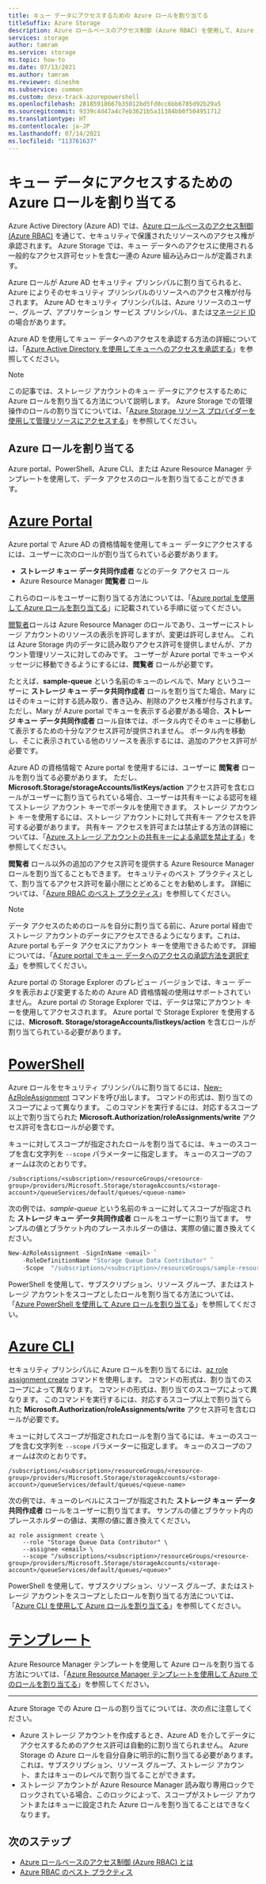 ```yaml
---
title: キュー データにアクセスするための Azure ロールを割り当てる
titleSuffix: Azure Storage
description: Azure ロールベースのアクセス制御 (Azure RBAC) を使用して、Azure Active Directory セキュリティ プリンシパルに、キュー データに対するアクセス許可を割り当てる方法について説明します。 Azure Storage では、Azure AD を使用した認証および認可用の組み込みロールと Azure カスタム ロールがサポートされています。
services: storage
author: tamram
ms.service: storage
ms.topic: how-to
ms.date: 07/13/2021
ms.author: tamram
ms.reviewer: dineshm
ms.subservice: common
ms.custom: devx-track-azurepowershell
ms.openlocfilehash: 28185918667b35012bd5fd0cc6bb6785d92b29a5
ms.sourcegitcommit: 9339c4d47a4c7eb3621b5a31384bb0f504951712
ms.translationtype: HT
ms.contentlocale: ja-JP
ms.lasthandoff: 07/14/2021
ms.locfileid: "113761637"
---
```

# <a name="assign-an-azure-role-for-access-to-queue-data"></a>キュー データにアクセスするための Azure ロールを割り当てる

Azure Active Directory (Azure AD) では、[Azure ロールベースのアクセス制御 (Azure RBAC)](../../role-based-access-control/overview.md) を通じて、セキュリティで保護されたリソースへのアクセス権が承認されます。 Azure Storage では、キュー データへのアクセスに使用される一般的なアクセス許可セットを含む一連の Azure 組み込みロールが定義されます。

Azure ロールが Azure AD セキュリティ プリンシパルに割り当てられると、Azure によりそのセキュリティ プリンシパルのリソースへのアクセス権が付与されます。 Azure AD セキュリティ プリンシパルは、Azure リソースのユーザー、グループ、アプリケーション サービス プリンシパル、または[マネージド ID](../../active-directory/managed-identities-azure-resources/overview.md) の場合があります。

Azure AD を使用してキュー データへのアクセスを承認する方法の詳細については、「[Azure Active Directory を使用してキューへのアクセスを承認する](authorize-access-azure-active-directory.md)」を参照してください。

> [!NOTE]
> この記事では、ストレージ アカウントのキュー データにアクセスするために Azure ロールを割り当てる方法について説明します。 Azure Storage での管理操作のロールの割り当てについては、「[Azure Storage リソース プロバイダーを使用して管理リソースにアクセスする](../common/authorization-resource-provider.md)」を参照してください。

## <a name="assign-an-azure-role"></a>Azure ロールを割り当てる

Azure portal、PowerShell、Azure CLI、または Azure Resource Manager テンプレートを使用して、データ アクセスのロールを割り当てることができます。

# <a name="azure-portal"></a>[Azure Portal](#tab/portal)

Azure portal で Azure AD の資格情報を使用してキュー データにアクセスするには、ユーザーに次のロールが割り当てられている必要があります。

- **ストレージ キュー データ共同作成者** などのデータ アクセス ロール
- Azure Resource Manager **閲覧者** ロール

これらのロールをユーザーに割り当てる方法については、「[Azure portal を使用して Azure ロールを割り当てる](../../role-based-access-control/role-assignments-portal.md)」に記載されている手順に従ってください。

[閲覧者](../../role-based-access-control/built-in-roles.md#reader)ロールは Azure Resource Manager のロールであり、ユーザーにストレージ アカウントのリソースの表示を許可しますが、変更は許可しません。 これは Azure Storage 内のデータに読み取りアクセス許可を提供しませんが、アカウント管理リソースに対してのみです。 ユーザーが Azure portal でキューやメッセージに移動できるようにするには、**閲覧者** ロールが必要です。

たとえば、**sample-queue** という名前のキューのレベルで、Mary というユーザーに **ストレージ キュー データ共同作成者** ロールを割り当てた場合、Mary にはそのキューに対する読み取り、書き込み、削除のアクセス権が付与されます。 ただし、Mary が Azure portal でキューを表示する必要がある場合、**ストレージ キュー データ共同作成者** ロール自体では、ポータル内でそのキューに移動して表示するための十分なアクセス許可が提供されません。 ポータル内を移動し、そこに表示されている他のリソースを表示するには、追加のアクセス許可が必要です。

Azure AD の資格情報で Azure portal を使用するには、ユーザーに **閲覧者** ロールを割り当てる必要があります。 ただし、**Microsoft.Storage/storageAccounts/listKeys/action** アクセス許可を含むロールがユーザーに割り当てられている場合、ユーザーは共有キーによる認可を経てストレージ アカウント キーでポータルを使用できます。 ストレージ アカウント キーを使用するには、ストレージ アカウントに対して共有キー アクセスを許可する必要があります。 共有キー アクセスを許可または禁止する方法の詳細については、「[Azure ストレージ アカウントの共有キーによる承認を禁止する](../common/shared-key-authorization-prevent.md)」を参照してください。

**閲覧者** ロール以外の追加のアクセス許可を提供する Azure Resource Manager ロールを割り当てることもできます。 セキュリティのベスト プラクティスとして、割り当てるアクセス許可を最小限にとどめることをお勧めします。 詳細については、「[Azure RBAC のベスト プラクティス](../../role-based-access-control/best-practices.md)」を参照してください。

> [!NOTE]
> データ アクセスのためのロールを自分に割り当てる前に、Azure portal 経由でストレージ アカウントのデータにアクセスできるようになります。これは、Azure portal もデータ アクセスにアカウント キーを使用できるためです。 詳細については、「[Azure portal でキュー データへのアクセスの承認方法を選択する](../queues/authorize-data-operations-portal.md)」を参照してください。
>
> Azure portal の Storage Explorer のプレビュー バージョンでは、キュー データを表示および変更するための Azure AD 資格情報の使用はサポートされていません。 Azure portal の Storage Explorer では、データは常にアカウント キーを使用してアクセスされます。 Azure portal で Storage Explorer を使用するには、**Microsoft. Storage/storageAccounts/listkeys/action** を含むロールが割り当てられている必要があります。

# <a name="powershell"></a>[PowerShell](#tab/powershell)

Azure ロールをセキュリティ プリンシパルに割り当てるには、[New-AzRoleAssignment](/powershell/module/az.resources/new-azroleassignment) コマンドを呼び出します。 コマンドの形式は、割り当てのスコープによって異なります。 このコマンドを実行するには、対応するスコープ以上で割り当てられた **Microsoft.Authorization/roleAssignments/write** アクセス許可を含むロールが必要です。

キューに対してスコープが指定されたロールを割り当てるには、キューのスコープを含む文字列を `--scope` パラメーターに指定します。 キューのスコープのフォームは次のとおりです。

```
/subscriptions/<subscription>/resourceGroups/<resource-group>/providers/Microsoft.Storage/storageAccounts/<storage-account>/queueServices/default/queues/<queue-name>
```

次の例では、*sample-queue* という名前のキューに対してスコープが指定された **ストレージ キュー データ共同作成者** ロールをユーザーに割り当てます。 サンプルの値とブラケット内のプレースホルダーの値は、実際の値に置き換えてください。 

```powershell
New-AzRoleAssignment -SignInName <email> `
    -RoleDefinitionName "Storage Queue Data Contributor" `
    -Scope  "/subscriptions/<subscription>/resourceGroups/sample-resource-group/providers/Microsoft.Storage/storageAccounts/<storage-account>/queueServices/default/queues/sample-queue"
```

PowerShell を使用して、サブスクリプション、リソース グループ、またはストレージ アカウントをスコープとしたロールを割り当てる方法については、「[Azure PowerShell を使用して Azure ロールを割り当てる](../../role-based-access-control/role-assignments-powershell.md)」を参照してください。

# <a name="azure-cli"></a>[Azure CLI](#tab/azure-cli)

セキュリティ プリンシパルに Azure ロールを割り当てるには、[az role assignment create](/cli/azure/role/assignment#az_role_assignment_create) コマンドを使用します。 コマンドの形式は、割り当てのスコープによって異なります。 コマンドの形式は、割り当てのスコープによって異なります。 このコマンドを実行するには、対応するスコープ以上で割り当てられた **Microsoft.Authorization/roleAssignments/write** アクセス許可を含むロールが必要です。

キューに対してスコープが指定されたロールを割り当てるには、キューのスコープを含む文字列を `--scope` パラメーターに指定します。 キューのスコープのフォームは次のとおりです。

```
/subscriptions/<subscription>/resourceGroups/<resource-group>/providers/Microsoft.Storage/storageAccounts/<storage-account>/queueServices/default/queues/<queue-name>
```

次の例では、キューのレベルにスコープが指定された **ストレージ キュー データ共同作成者** ロールをユーザーに割り当てます。 サンプルの値とブラケット内のプレースホルダーの値は、実際の値に置き換えてください。

```azurecli-interactive
az role assignment create \
    --role "Storage Queue Data Contributor" \
    --assignee <email> \
    --scope "/subscriptions/<subscription>/resourceGroups/<resource-group>/providers/Microsoft.Storage/storageAccounts/<storage-account>/queueServices/default/queues/<queue>"
```

PowerShell を使用して、サブスクリプション、リソース グループ、またはストレージ アカウントをスコープとしたロールを割り当てる方法については、「[Azure CLI を使用して Azure ロールを割り当てる](../../role-based-access-control/role-assignments-cli.md)」を参照してください。

# <a name="template"></a>[テンプレート](#tab/template)

Azure Resource Manager テンプレートを使用して Azure ロールを割り当てる方法については、「[Azure Resource Manager テンプレートを使用して Azure でのロールを割り当てる](../../role-based-access-control/role-assignments-template.md)」を参照してください。

---

Azure Storage での Azure ロールの割り当てについては、次の点に注意してください。

- Azure ストレージ アカウントを作成するとき、Azure AD を介してデータにアクセスするためのアクセス許可は自動的に割り当てられません。 Azure Storage の Azure ロールを自分自身に明示的に割り当てる必要があります。 これは、サブスクリプション、リソース グループ、ストレージ アカウント、またはキューのレベルで割り当てることができます。
- ストレージ アカウントが Azure Resource Manager 読み取り専用ロックでロックされている場合、このロックによって、スコープがストレージ アカウントまたはキューに設定された Azure ロールを割り当てることはできなくなります。

## <a name="next-steps"></a>次のステップ

- [Azure ロールベースのアクセス制御 (Azure RBAC) とは](../../role-based-access-control/overview.md)
- [Azure RBAC のベスト プラクティス](../../role-based-access-control/best-practices.md)